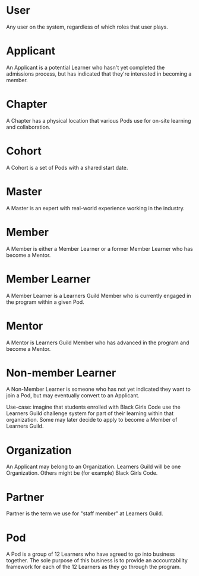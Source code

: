 # User

Any user on the system, regardless of which roles that user plays.

# Applicant

An Applicant is a potential Learner who hasn't yet completed the admissions process, but has indicated that they're interested in becoming a member.

# Chapter

A Chapter has a physical location that various Pods use for on-site learning and collaboration.

# Cohort

A Cohort is a set of Pods with a shared start date.

# Master

A Master is an expert with real-world experience working in the industry.

# Member

A Member is either a Member Learner or a former Member Learner who has become a Mentor.

# Member Learner

A Member Learner is a Learners Guild Member who is currently engaged in the program within a given Pod.

# Mentor

A Mentor is Learners Guild Member who has advanced in the program and become a Mentor.

# Non-member Learner

A Non-Member Learner is someone who has not yet indicated they want to join a Pod, but may eventually convert to an Applicant.

Use-case: imagine that students enrolled with Black Girls Code use the Learners Guild challenge system for part of their learning within that organization. Some may later decide to apply to become a Member of Learners Guild.

# Organization

An Applicant may belong to an Organization. Learners Guild will be one Organization. Others might be (for example) Black Girls Code.

# Partner

Partner is the term we use for "staff member" at Learners Guild.

# Pod

A Pod is a group of 12 Learners who have agreed to go into business together. The sole purpose of this business is to provide an accountability framework for each of the 12 Learners as they go through the program.
